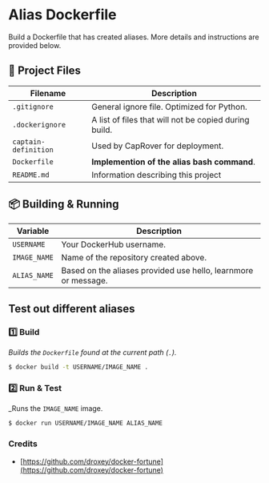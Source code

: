 # Alias Dockerfile

Build a Dockerfile that has created aliases. More details and instructions are provided below.

## 📂 Project Files

| Filename | Description |
| -------- | ----------- |
| `.gitignore` | General ignore file. Optimized for Python. |
| `.dockerignore` | A list of files that will not be copied during build. |
| `captain-definition` | Used by CapRover for deployment. |
| `Dockerfile` | **Implemention of the alias bash command**. |
| `README.md` | Information describing this project |

## 📦 Building & Running

| Variable | Description |
| -------- | ----------- |
| `USERNAME` | Your DockerHub username. |
| `IMAGE_NAME` | Name of the repository created above. |
| `ALIAS_NAME` | Based on the aliases provided use hello, learnmore or message.|

## Test out different aliases 
### 1️⃣ Build

_Builds the `Dockerfile` found at the current path (`.`)._

```bash
$ docker build -t USERNAME/IMAGE_NAME .
```

### 2️⃣ Run & Test

_Runs the `IMAGE_NAME` image.

```bash
$ docker run USERNAME/IMAGE_NAME ALIAS_NAME
```

### Credits
- [https://github.com/droxey/docker-fortune](https://github.com/droxey/docker-fortune)
